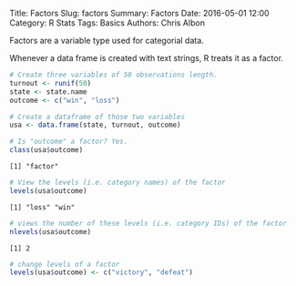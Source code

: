 Title: Factors
Slug: factors
Summary: Factors
Date: 2016-05-01 12:00
Category: R Stats
Tags: Basics
Authors: Chris Albon



Factors are a variable type used for categorial data.

Whenever a data frame is created with text strings, R treats it as a factor.


```R
# Create three variables of 50 observations length.
turnout <- runif(50)
state <- state.name
outcome <- c("win", "loss")
```


```R
# Create a dataframe of those two variables
usa <- data.frame(state, turnout, outcome)
```


```R
# Is "outcome" a factor? Yes.
class(usa$outcome)
```




    [1] "factor"




```R
# View the levels (i.e. category names) of the factor
levels(usa$outcome)
```




    [1] "loss" "win"




```R
# views the number of these levels (i.e. category IDs) of the factor
nlevels(usa$outcome)
```




    [1] 2




```R
# change levels of a factor
levels(usa$outcome) <- c("victory", "defeat")
```
